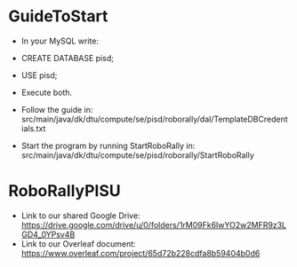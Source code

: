 # GuideToStart
- In your MySQL write: 
- CREATE DATABASE pisd;
- USE pisd;
- Execute both.


- Follow the guide in: 
src/main/java/dk/dtu/compute/se/pisd/roborally/dal/TemplateDBCredentials.txt


- Start the program by running StartRoboRally in: 
src/main/java/dk/dtu/compute/se/pisd/roborally/StartRoboRally


# RoboRallyPISU
- Link to our shared Google Drive: https://drive.google.com/drive/u/0/folders/1rM09Fk6IwYO2w2MFR9z3LGD4_0YPsv4B
- Link to our Overleaf document: https://www.overleaf.com/project/65d72b228cdfa8b59404b0d6
